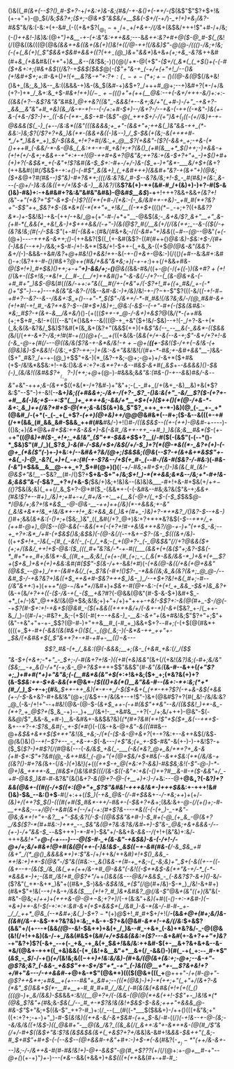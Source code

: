 ()&((*_#(&+(--$?()_#-$+?-*+/_+&:+)&-&;(#&/-+-&()+(-*+/-(_$(&$"$"$?+$+!&(+-+"+)-@_$(/&;_$&?+;($+;-@&*$"&$&/+__$&(-$+/(-+/_)-*_$+!+)+$&$_)($&?-#&*$"&/&:(-&:+(+-&#_(-((+&+$?($_@_(-+__+/+_-$+/_+&+-/(/&_+(&$&/+++!$"+#-/+/&;(_-*()++&!-)&*_)&:(@+"_)+&__-+-(+:&"&:+*+&&;_---&*&++:&?+#_+_@($-@_#-$(_(*&!(/(@&((&(((@(@&*(&&++&_(_(_&_+(_&(+)()&!+((/_@-++!(/&_&)$"-@(@-/((()-/&;+!&;(-(+(_&(+)(_$"_$&&+$&#+&_&+((_$?(++_-$(@_)&*+"_&&*_)&+&*+(+;+&_-&?&*++&#(#+*&_(+&*&#&((++"+)_&__&--(&!_$&;-)()(@(/+*-@(+$"_-($+/(_&*(_(_+$()+(-(-#($+&+:+;(#&+&$_((/&?-+_$&$($&$_@(_-($"+"&-+_(-+/+(+"+!_/--()&(+!&#+$+;+:_#-&+(_)+!(+__&?&-+"+:$?+:(_--+-(*+;+-($_)_((@-&(@_$(/&+&!()&+_(&;_&_)&--_&:((&&&-+)&-(&_$(&_#_-+)_&_$+?_/+++#_@+;--+)&#+?(*-/+/&(+?-)+*_/_&+:&_+$-*_#_&+!+$+)(/-_-+-(($()+"+(++(__@&:_-_-+(-&+/+++-&/_)+:+:-((&&(+?_--*_&$?&"&"&#&)_@++&?((&"_-&&&!+--&+;&/+"(_+#-)-/+"_-+&+?-_&&__&"&"+#_+&)(&_/&-+-+!---(-/+:+#-$+)___--/&*+?-/--+*&-(-++((-*&"-)&(+-&-(+&_-/$?-)+-_((-&(-(+*-_&$-+_#-(&*$"-@(_+*+$+/-/_$($+"___)&$+(_)($(-(_+/_/&)+-+_-@&&&(_$(_-)_(+--/&:&*((&"(((&&&&;+_+"-(&&+"+;++&(_)&"&&-++_(*-&&:-)&;$?(/$?+?+&_)&(+*-(&&+&((-)&--)_/_$-$&(+(&;-&(++*+#-*_/+*_)&&+_+)_$_/-$(&&_+!+?+#(/&:_+_@__$?_(+&&"-($?(-&&+_+;-+&-(*()+++#_(-&&/-*-&-@&_(_&:++-+-#_+&!+;+?(&()_(+#(&__+*_$()_++;-)+&&-+(+!+(+/-&+;+&&+_-+"+:+-+!(@-++#_+&_+?_@&"&;_++?&:+(&_-$+?+"+_-)+$()+#+(+)+?(-&$&*_+(-&"+!$?&#(&-$_$+:-#_+-/+/-)&-($_+-)+"&*-___&/+$+(&*+?(++&&#((_#(/_$&$+-+:_+()-(-#$"_&(&+)_(_+&#+++)(&&#+"&?-+(&+"+)(@&;($+&_@+?_#(#&--)$"&)-#+?&*+;(((/&:&?&/_#-$--&?&/&;+!-$_-_#(#&)+(&:_&---(-@+/-)&:&(&((++/+!&$-&-)__&)&?_/(&__$?&(+)-*+(&#-#_/+(&)+)-)+?-#($-&()&)-#&)+:-+&#&#+?&:&"&#&"&#&)-@&#_$__&$_)-+__+!+++?&&+&&_+(&?+!(_&"_-+"(+&?+"$"-&+$-(-)$?(((++(+#-/(*&:-(-_&/&#++-+&)-_+#_#(*+?&?+"-$$"++_$&?+$-(&*&*((-*(*+"+_+!&/__((-*+$+_((()_$(*-_-$_-+;+?((+&_&$?$?&*_-_)+_-$&!&)-+&-(++/-+&/_@+(+"-#-/+*+"__-@&$(*&;-_&+&/$?_&+"__+"_&-(+#-*(_&&(*_+&!_&-)+$+++&&/(*-_+"-)(&(@$?_#(/__&(+/(/(&(++;_--&-(($(/-*+(&?&!&;(#(*-/-$&:$"_(+*-#(-(&&*+:(#&/(#&+&;-/_((-&#+"+)&&_(($-$_#--(@_--@&"_(+(_-(@+)---*-+++&-&_+_+;()-*(++&&?($((_(+-&#(&$?-((#(#++()_@&:&)-$&:+$-/(#+(-)&&(--++)-/_&&;+$-#-/+!-&+*($&/+!-$++-(_+&_&-((+$_@(@&-&"(&&?-&+/(_-)-&&&-+&#_/&?_+_@+#&!()+&&!+_+-&(-+_-()+&+-_@&:-)(/((_)(+_#--&:&#+:&#()-_+:_(&?++-#-*()(#&*+?_@_+_+(#&/+&&"&*&;+)(-+-+:_)++(/+&&_+#&_-*_@($+!+)_#+$&)()+_+;+-+"__+)-&&/+;_-()___@&((*&&-#&/((+-_@(-_/_(+((-_)_)(&+#$?+(+!($_/(&_+-(($+!&;-*&!+_(__#-_(__/+)++&#()+"-&-&(/-/+?--(_(&-@&+&-(-+#_#+"_)&$-@_&(#(_((&/-_+_+:+"&((__#(/+-(*&"+/(-$?+!_#+((+_#&/_+-(-*()+"$"-)--+)---+&(&"&-&?-(_/(&--&#_-&:-)+/&)_/&!-+-/$?-$+-$"$?(((-&/(*(-+!-#_$-$+#+?--&?--&--/&&+:_$_+()--+"-*_$_($"-/&++/-*-#_#&!(/&?&;&/-/(@_#&#-&+(+!+#(-+!_#_-&?++&?-$--(#+$+)&)+;_@&:(-&$--(-+"-#_+(-($&(&#&:-*&;_#$?-+(&+*-_&__/&+&/_)()-(+(((_$++-+_@-/-&+)+&$?_@(&_/(*-(++_#&(+;+$+#_-&!-*((((--&"(*()&&+--&(((@-+_+&"($+!&/-$&)--+!(-_/+?-&-+(*(_&;&(&-&?&/_$&)$?&#(*(&_&+(&?+"(&&$(++)(+&*$"&(--_--__&(-_&&*-(($&&(*&/(/(*+_+-&_+?-*_/&;+!_#(#_-+(()(@+(-__+(_((+&(&-(_&&(+/+-&(--&-+;$"-&+/+?+!-&(-&_-@-+(#(/---@((&/&($?&*-*+-&*&/&!-$++-@+$(__((+__-$&!($_-_/++($-$&!&-(+(@&)&)-$+&&!(-(/&:_+$?-$+$+;-)+(&:-&+"&_&!&!(/(#_+-*-#&;+-&#+&&"__-)_&&-($+"_#&?_/+-+-(@_)+$$"+&-)(*_(&?-+&;-@+;-@+)+/-&+*($+#&(+$-/&!&*&$&:+!-+&:()&:_&+:+?+:&*+?+-&--#&$-&+#(_&$_+-*-&&*_&&)()-$&(-)_(&/&!((&#&$$?+__(_-_@$?-)(++;_+_@_+(@-)-#&&&;&*&"&:(#&-()-+--&*&)_#&/-&_--*&"+*&"-++_+;&-(&++_$((+&(*-/+?&#-)+"&"+;-(_-_#+_(/+(&+_-&)__&)+&(*$?&:$"--$"-)+-&!(-__-&+*_)&;((+#&&+;-/&+-/_(+?-_$?_-()&:&(+"_-&/__$?($-(+?+-+#__&(-)&;+$--+:$"(__)+_+*++&;-&&/+*__+$+(+)(*_$++()(*(@-/+&-*-&+:_&_)++(/&?+#+$-@(*+;&-_&($(&+)&_$"$?_+++_+-*-)&)(@_(-__+-_+*(@&#_/-(+*(-_(-_+(_+$?_-(++)(@+*&)+*+/_@_@_@&#&*(--#+;($-&--&(((+-+#(/+*(&&_(#_&&_&#-$&&_++#(#&__#&/-)+!()_#_-_/((&$&$--((+-(*+*+)-@&#_-+----)-(()&;+)_(&*_@&_+#+$&:++&-&&+)-&(-&#_/&++-++_-+#_)_)&(&;&__#&*($-_(_+-_+__+"((_@&)+#($-_+!+;_+&!&"_($"+*-$&&+$_$+?__(/-#($(-(&$"(-(--*()-*_$&)$"(#_/_)(_$?_$_)-&(#-/-$&/+$+/&$(/+/-$_)+?(*(@-*&((*-_&?+(+)-(-@+_(*&($"(-_)+_-)_+&:+/--&#_&+?&/(@+;_/_$&$&;(@&_(_--$?-+(&+&+*&$$"+-+&(_-)-@_-&?(_+)+(_-+:(#(-+-$?&--/+$(+_#-_(--#-/(&-#($&?-/-#&:_)(_-#&-(-&"_)+$&&__&__@-++_+?_$+#(@+)()(__(_-+/-#&;+#+$+;()-)&(&(_#_(&!-@&$+"&!__-_-$&?__(#-/()$?+__$+&-$+"+/&;_$+!_)-*(*+&&;&*&--/&;+*-#+!&-&;&&$"&-(-_$&?__+?+/+&-$___(_$&/+)&;+!&)&--(&)&)&___-#+!+&-#+$&(+/+_+$-(()$?_$&(&;&)(_++(/_&_$+?-@+#($_-(&&*+-(-(-&#&--#&;&?&($"&-+;_&&+(#&!$?+--#+)_/&)+;+#+-+/_#+/&-+:__+(__&(-@+/(_+$-(-$_$_$&$_@-*_/_@&/+;&?+!&*&$__-@-@&-__-++)++(/&)(*-+&&&;+-&"(_&!&+&*+!&_+!&/&*+-+!+_&:+&&_&(_)&+(#+_-)&)+?-*+*&?_/()&?-$--+&-)()_#+;&&(*_&+_&:(-()+;+*($&;_)&"_((_&#(/+?_@+)&:+?+*+*&?&$(*-$--+*+/_+(++#-@+)_@($--(@-_&&(_--&&(++(-(+?+!_#_-_+&!&+++&?_/_@-+-)+"(++$_-&;--+_+?+:&*_/+#-(+$&$()&;&$&)(-(@-&(/_(-*-+&_+$-$$?-(&-_$(((&+/&)_-((+_+$+!+_-)&(_-(#_(_-&!(-_(-(_/_+&;-(_+(@+?-_(-_@&$&"(/_/+?_@&&($+(+;+/(&&/_++!+$-@&:($_(((_#+"&?&/-*-+-#((___(&&+(+(&($"+;&?-$&(-*_#+*++_#+;&!&*-&_((#_+__&;&!_(+(+-(#_(+;_-_(_&(*-&&/&&-*_)+&+(+__$$?+$_(_$+&_)+&+(+)+&&:&#(#($$"-$(&-/+_+-&_&!+#_)(*-(+&(@-&(_(/+&(+_@+&&"(@&$_--@+)_/++-(&#+&(/_(+_$?&(-#+!()$?-_-*&&((&;&_&(&?(&+;_@_@-/--&#_$-/-+&?&?+)&_((+$_++&+#-$&?_+_++$_)&-_)_/--+$+?&!+_&(_#+;-#-*-_(/&"&++:_)+)(++_+*(@-$-$_/&_+*+/_/&#+)+*_$&+-#(@+-&:-(+(+!_+_&&_-$_&+)&_&?+*(&-+(&_/+?++((-*($-/&-+(_-($__+*&?_#$?($-@&&(@&"(#-$-&-$+)&#+$_-+*_(+/-)&"_@+*&!(&(@+$&;&!&;+)+"+/+)+"+++*-+&!-$$?+:-&(@(#+_-$-/_@(--+$?(#-$+:+!-+_&+$(@&#_-($(*+*&&((++++&/+/(-&_+-+)(-&_+*($&?_+-/(_++-&_/_)-((#-/+;-#&?+_&;-(+$((-#(*+$-$-+&&-)_-__&:-&+"+*(&+#&!&;$"$?+"+;$"+(&"-+&"+"+-+-_$$?(@-#-)+"++&__#_(-#_+_)&&+$+?_--#+;(_-(+$(@(#&*+((((+_$+_-#+(-&&!(&(#&+()($(_-_(@(_&;-)(-&*&-++_++"+-_$&/(+&#&*+$(_$"&++?+-+#-*+#+-__($()-$&*---$$?_#&-(+_/_&&:(@(-&&&;__+;(&-_(+&#_+&:(/_/($$"&*-$+(+&+;-*+"_-_$+;-/-#(&+?+!&*-)((+#(+&)&*&"_(&+(/(+&!(*&?_)&;_(-#+;&/&"($&;__-+_&()-/+*(-+;&-_@+?&$+*_+_++$$"&&$"(#-*&"(&(*__(&-#--&++(_(+"$?+;_)+#+#(*+)+"&"&;(-(__#&*&(&"+$(_+:+!&+&;($+_+;(*&?&(+)+?(&-$_$&:++-$+&-&&(+*_@&*-/_$((()+&(*()__&"&&-#--(&+:-*+:&;(*+*(#_/_)_$-+-_+;(#__&*_$++-++_&)(*-*-+_/-$($+&+(_(+*-++?$?(-+*+_&-&$(+&&(+-/-$_-&+&?-#+&&!&"(@+;(/&$+-+/&(&+--+!$"-)&+(@&#$?+?(#(_&!-/&/&:&?_@_(-&-/+!+"--+#&!(@&-(@-$-(_&+$_++-(-+#(&$"+*&"--&/((&$&!_)+*-&_-(*+?_+_@$?+(_$_&_-+)--_)+__/(&+!-__+&#&__-+?(-_/+;&/+++)-@&"-$(_-_&&_@_/$"_&&-&_+#-)__&-&#&+-&&$&?&)(_(*(#+?&#(++!$"+$($+_&(--+*+$-_&+--+?_-+:$?&_&#(-_+-$(*_#()(-((&-+&-@+_&"-&(((#_#&--@+_&$&+&*+$($+*+"&!(&_+&;-/(*(-($-&-@+&+?_(+-+?&:+-_-&+_+&$(/&$-@_(_&()&)()_--$+!-$$?+--_-_+&-+-$_(-&---/_+$"&;(+_+-$_$-#&"-&(+-)-)-+&!$?-+($_$(_$?-)+#$?(/(#_@&(---(-_&/&$_+&(_-___(-&(*&?_@+_&/+*+?+_&-&(+#-$+:$"+?&#(@_-&++#&!_(-@+"(+(@+$&/+$+#&(--&*+$&:(___+*(/&/&-+(_(&?()-#+?&(_&+-(/_&-)(+_)&!_)(+_((*(++$-+_@(+&:+?-&&)-#&$&;&!(-$"-@-)-*-@+)&_+*+*-&__(#&$_+()&!&#_$(((/(&-$((_-&"+:+&(-()_++?_#__&-_#-+($-&&"+/_-+#-@&$_)&#-#-*&?&"(&()&*+?-&(@+?-@-(_+__+)+:_)-/+*&:---@+__@&$_+$?(-&?_)+?&&(@&+-((#((-/+$((+:(@+"+_$?$"&#&!-+++&!&*-)+++$&_&:+-+++!&#()&)-$&_--&:()+$__-#(/+:++(*($_)(-+&_@&-(/-#+$&*&+-_-/-*&;++_)+(+/-*(&_)+/(++?_$_$_(_)-(_((#(_+#($_#&*-++/-#&+-(-$&+$?+$&*+;(&&:&+-*_@_-(/(+()+;-#-__+_+&_&;-*-*+/_@(-+_&#(&_+(--/+(-_+:(#+_$?&----*&((-(-(+_)-_-*&"-@&;&*+!+"+-&?__+"-$&;&?(/-$-((@&$&"&+_#-)-$_#+(-@_(+_&_-@(&+?_/&$(_$?-*(#+#&:-)+*+_--_$&"_&(@+?&:&?&/&#___-__+)-_$"&-_@&;+&+&&&-/--(+-)-/+"&&-$_--*&$+++)-*-#+)-$&"+/-&&+&-_&&--/(_+!+(&"&)+:&/-+++&*&!+"+__@-(-+---)---@($-#-_+(&-&"-+&$&)-&-(-/+!-/-@+/+;&/+#_&+!_@+#(&(@_(++-(-)&!&$-_&$_$((-$+-&#(#&-(__/-&_$&_+#(&+"_/(*_@()_&&&&*+)+:$"&*-/+/++&/++&#_)+!+$()_&&_-*+!&:+)+*-$(@&"-/$"&((#&:--_&()&&-+(#-+_+&;-(_-&;&)+"_$+(-&((+-___$-(($-(&+--+-(&($_/&_(&(_++(++/&-+#_@-&&"(-&!((-$+*&$-&(*+"&-+/-*_(-*-*&&&*-)+;-(&#_/&!+#_@$?+"_/_++_()&&(&---@&/+&&$_-_(-&&?$?-&+)()-_&/-($?&"(_+*-&+*_)&"+((#&+_$-)&&-_&$&!&_+($"(/_@(#+/&)-$-*_)_/&!-&+#+)(#&*$"+!&(--+/+&-+_/&&($___(+!+?_#_)&*&#&?_@(/&-$"_@&_+(&"($($+)(_&"&(-#&"-@&;+/_++)_+_(+*+*+&-@-@+$-$&;+?+)_/(-+(&:&"+_&)(_+#((___-()_-+:-*&#-)($-$+&+)++_-&!-$(-+:+:+:&#-&+(+$+&&$+(_/&#_)-&-*(&-/-#-#-_+-_/_/_++*_@&_(--*&#+;&(_)-$+_$?-*($+)_@_$+!_#_#+$+/+!(/__-(&*&+_@+(_#+;&/_)&-((&#(/&-_+-*&$-*+?&?&)+:&;_+&-+-$?+&(@&#_-&*+!-+&/(/&:_$+&$?(&&"+/(+---+(&&_((_@--&!-$&++)+&(+_/_)&--#_-+&+_(-&)+*&?&/-_-@(@&(&!(/+!++&)(&-/-+_/&&(#&$+(&#_/+/+$&&(&&:+($?---&_+&#(+-&+?_++"+)&?_-+"&?+)$?(-&+_--+(-_+&_-+_&(+_$_&+!_&&/&:++&#-$(+-__&+?&+&+&--&-*&/(@&+-++*((_+&)&&(-(*_(&!+&__&"+*__&+(/_-&&()-)(#(_-+(_+:--_#-*$"(_&$_-_$_/-/-+()_(+/_(&!&;&(($-$++_)+!&:&/&)-(_#+&_/(@(&+(&:+;-@+;--&-+"-@$?&;&?_(-&&-_+&$$"++-$+/$"+*_-+"_(-)&((@__+*+-__$?&+&!+?+/_#+"_&---/-++&&#-+_@+&-*$"(@&*+)((($(@&+(((_+__@+++"-/_+(#-@+"-@$?++&*+;+#&__+(+---#&"+_&#+;--(((*(@&)-)+)-*(++;+"(_+"+/(&+?-&(*&"_$()&&+$(*-__#+__+-#_#_#+#_/_/&/_(-#(&(&(*&#&(+!+(+((_()(((@-)+_&/(&&)-$&_&&+:&!_((__@+?+/(-(&&-(@(@(*+&(++!-$$"+-_)&!&*(*(@&_$?&"+(_#&;&_-$&(_/--_#_+-*$?&!&(&!+$&$-$-&&;+++"+&&&_@-#&-$"_$+"&;+$((&-$"_++?-#_)+:(/_--(__(#((-*___$($&&+)-/++()(((+&"&;+"((+:+?+;-+-)+"_)-#-$(*&!&)((++&-&*___/_-&_+$&#-(++_$_-&/-#-((/_)(_-_+!&--+-@-(&;--&/&/&*((+!&$-)((_@&#+"-__@(&_/&?_((&_&(/(_&++:&"+-&*+*&-(@(#_/$"&*(/+/_-_#+$((&$+"&:$?&(&$&$&(&+(_+&$?+?+/&_&)&-&#+!&_&*&*-$&++"(_&;-#_$+#$"+#+$-(-(--&$--(@+&&#-+&"+#+:-)+$-*(-&_(#&?(-_$_+_)-*$"(++/&-&+---)&;-/-/&++&-#(#-#&!&!+)-@+-&&$"-@(#_+$?$?$?(_+/(/(@+:+*-@+__#-*+"-_-@+(_)(+-$+)$"_)+_-)_---(*&-_-&&(+&&+)+_&$(((+(++_&&(#+-+#-#_:
